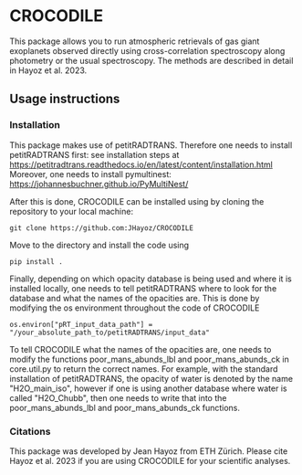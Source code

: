 # CROCODILE

This package allows you to run atmospheric retrievals of gas giant exoplanets observed directly using cross-correlation spectroscopy along photometry or the usual spectroscopy. The methods are described in detail in Hayoz et al. 2023.

## Usage instructions

### Installation

This package makes use of petitRADTRANS. Therefore one needs to install petitRADTRANS first: see installation steps at https://petitradtrans.readthedocs.io/en/latest/content/installation.html
Moreover, one needs to install pymultinest: https://johannesbuchner.github.io/PyMultiNest/

After this is done, CROCODILE can be installed using by cloning the repository to your local machine:
```
git clone https://github.com:JHayoz/CROCODILE
```
Move to the directory and install the code using 
```
pip install .
```
Finally, depending on which opacity database is being used and where it is installed locally, one needs to tell petitRADTRANS where to look for the database and what the names of the opacities are. This is done by modifying the os environment throughout the code of CROCODILE
```
os.environ["pRT_input_data_path"] = "/your_absolute_path_to/petitRADTRANS/input_data"
```
To tell CROCODILE what the names of the opacities are, one needs to modify the functions poor_mans_abunds_lbl and poor_mans_abunds_ck in core.util.py to return the correct names. For example, with the standard installation of petitRADTRANS, the opacity of water is denoted by the name "H2O_main_iso", however if one is using another database where water is called "H2O_Chubb", then one needs to write that into the poor_mans_abunds_lbl and poor_mans_abunds_ck functions.


### Citations
This package was developed by Jean Hayoz from ETH Zürich. Please cite Hayoz et al. 2023 if you are using CROCODILE for your scientific analyses.